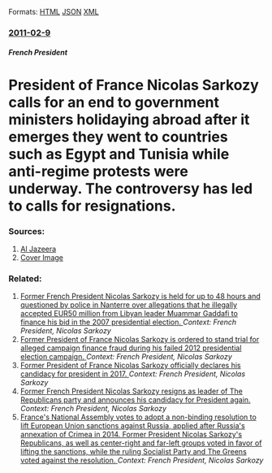 
Formats: [HTML](/news/2011/02/9/president-of-france-nicolas-sarkozy-calls-for-an-end-to-government-ministers-holidaying-abroad-after-it-emerges-they-went-to-countries-such.html)  [JSON](/news/2011/02/9/president-of-france-nicolas-sarkozy-calls-for-an-end-to-government-ministers-holidaying-abroad-after-it-emerges-they-went-to-countries-such.json)  [XML](/news/2011/02/9/president-of-france-nicolas-sarkozy-calls-for-an-end-to-government-ministers-holidaying-abroad-after-it-emerges-they-went-to-countries-such.xml)  

### [2011-02-9](/news/2011/02/9/index.md)

##### French President
# President of France Nicolas Sarkozy calls for an end to government ministers holidaying abroad after it emerges they went to countries such as Egypt and Tunisia while anti-regime protests were underway. The controversy has led to calls for resignations. 




### Sources:

1. [Al Jazeera](http://english.aljazeera.net/news/europe/2011/02/20112917101935120.html)
1. [Cover Image](http://www.aljazeera.com/mritems/Images/2011/2/9/201129184842286472_20.jpg)

### Related:

1. [Former French President Nicolas Sarkozy is held for up to 48 hours and questioned by police in Nanterre over allegations that he illegally accepted EUR50 million from Libyan leader Muammar Gaddafi to finance his bid in the 2007 presidential election. ](/news/2018/03/20/former-french-president-nicolas-sarkozy-is-held-for-up-to-48-hours-and-questioned-by-police-in-nanterre-over-allegations-that-he-illegally-a.md) _Context: French President, Nicolas Sarkozy_
2. [Former President of France Nicolas Sarkozy is ordered to stand trial for alleged campaign finance fraud during his failed 2012 presidential election campaign. ](/news/2017/02/7/former-president-of-france-nicolas-sarkozy-is-ordered-to-stand-trial-for-alleged-campaign-finance-fraud-during-his-failed-2012-presidential.md) _Context: French President, Nicolas Sarkozy_
3. [Former President of France Nicolas Sarkozy officially declares his candidacy for president in 2017. ](/news/2016/08/22/former-president-of-france-nicolas-sarkozy-officially-declares-his-candidacy-for-president-in-2017.md) _Context: French President, Nicolas Sarkozy_
4. [Former French President Nicolas Sarkozy resigns as leader of The Republicans party and announces his candidacy for President again. ](/news/2016/07/3/former-french-president-nicolas-sarkozy-resigns-as-leader-of-the-republicans-party-and-announces-his-candidacy-for-president-again.md) _Context: French President, Nicolas Sarkozy_
5. [France's National Assembly votes to adopt a non-binding resolution to lift European Union sanctions against Russia, applied after Russia's annexation of Crimea in 2014. Former President Nicolas Sarkozy's Republicans, as well as center-right and far-left groups voted in favor of lifting the sanctions, while the ruling Socialist Party and The Greens voted against the resolution. ](/news/2016/04/28/france-s-national-assembly-votes-to-adopt-a-non-binding-resolution-to-lift-european-union-sanctions-against-russia-applied-after-russia-s-a.md) _Context: French President, Nicolas Sarkozy_
